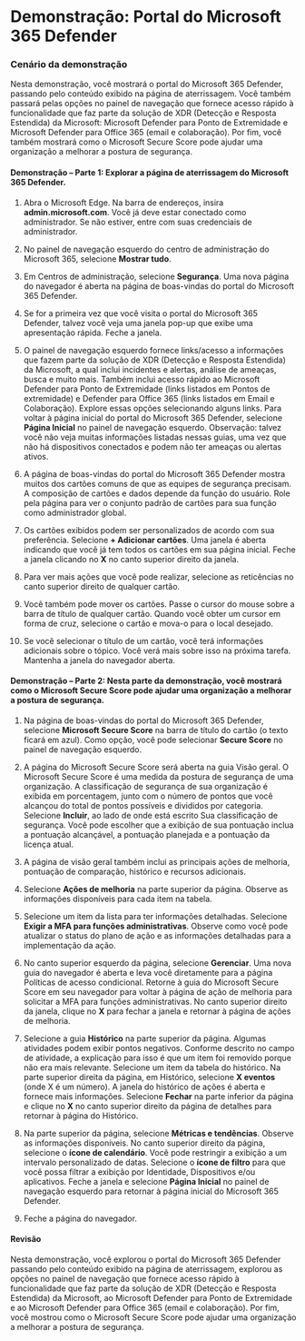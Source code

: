 ﻿---
Demo:
    title: 'Portal do Microsoft 365 Defender'
    module: 'Módulo 3 – Lição 5: Descrever os recursos das soluções de segurança da Microsoft: Descrever os recursos de gerenciamento de segurança do Microsoft 365'
---


# Demonstração: Portal do Microsoft 365 Defender

### Cenário da demonstração
Nesta demonstração, você mostrará o portal do Microsoft 365 Defender, passando pelo conteúdo exibido na página de aterrissagem. Você também passará pelas opções no painel de navegação que fornece acesso rápido à funcionalidade que faz parte da solução de XDR (Detecção e Resposta Estendida) da Microsoft: Microsoft Defender para Ponto de Extremidade e Microsoft Defender para Office 365 (email e colaboração).  Por fim, você também mostrará como o Microsoft Secure Score pode ajudar uma organização a melhorar a postura de segurança.

#### Demonstração – Parte 1:  Explorar a página de aterrissagem do Microsoft 365 Defender.

1. Abra o Microsoft Edge. Na barra de endereços, insira **admin.microsoft.com**.  Você já deve estar conectado como administrador.  Se não estiver, entre com suas credenciais de administrador.

1. No painel de navegação esquerdo do centro de administração do Microsoft 365, selecione **Mostrar tudo**.

1. Em Centros de administração, selecione **Segurança**.  Uma nova página do navegador é aberta na página de boas-vindas do portal do Microsoft 365 Defender.  

1. Se for a primeira vez que você visita o portal do Microsoft 365 Defender, talvez você veja uma janela pop-up que exibe uma apresentação rápida.  Feche a janela.

1. O painel de navegação esquerdo fornece links/acesso a informações que fazem parte da solução de XDR (Detecção e Resposta Estendida) da Microsoft, a qual inclui incidentes e alertas, análise de ameaças, busca e muito mais.  Também inclui acesso rápido ao Microsoft Defender para Ponto de Extremidade (links listados em Pontos de extremidade) e Defender para Office 365 (links listados em Email e Colaboração).  Explore essas opções selecionando alguns links.  Para voltar à página inicial do portal do Microsoft 365 Defender, selecione **Página Inicial** no painel de navegação esquerdo.  Observação: talvez você não veja muitas informações listadas nessas guias, uma vez que não há dispositivos conectados e podem não ter ameaças ou alertas ativos.

1. A página de boas-vindas do portal do Microsoft 365 Defender mostra muitos dos cartões comuns de que as equipes de segurança precisam. A composição de cartões e dados depende da função do usuário. Role pela página para ver o conjunto padrão de cartões para sua função como administrador global.

1. Os cartões exibidos podem ser personalizados de acordo com sua preferência.  Selecione **+ Adicionar cartões**. Uma janela é aberta indicando que você já tem todos os cartões em sua página inicial.  Feche a janela clicando no **X** no canto superior direito da janela.

1. Para ver mais ações que você pode realizar, selecione as reticências no canto superior direito de qualquer cartão.  

1. Você também pode mover os cartões. Passe o cursor do mouse sobre a barra de título de qualquer cartão. Quando você obter um cursor em forma de cruz, selecione o cartão e mova-o para o local desejado.

1. Se você selecionar o título de um cartão, você terá informações adicionais sobre o tópico. Você verá mais sobre isso na próxima tarefa.  Mantenha a janela do navegador aberta.

#### Demonstração – Parte 2: Nesta parte da demonstração, você mostrará como o Microsoft Secure Score pode ajudar uma organização a melhorar a postura de segurança.

1. Na página de boas-vindas do portal do Microsoft 365 Defender, selecione **Microsoft Secure Score** na barra de título do cartão (o texto ficará em azul).  Como opção, você pode selecionar **Secure Score** no painel de navegação esquerdo.

1. A página do Microsoft Secure Score será aberta na guia Visão geral.  O Microsoft Secure Score é uma medida da postura de segurança de uma organização. A classificação de segurança de sua organização é exibida em porcentagem, junto com o número de pontos que você alcançou do total de pontos possíveis e divididos por categoria. Selecione **Incluir**, ao lado de onde está escrito Sua classificação de segurança. Você pode escolher que a exibição de sua pontuação inclua a pontuação alcançável, a pontuação planejada e a pontuação da licença atual.

1. A página de visão geral também inclui as principais ações de melhoria, pontuação de comparação, histórico e recursos adicionais.

1. Selecione **Ações de melhoria** na parte superior da página.  Observe as informações disponíveis para cada item na tabela.  

1. Selecione um item da lista para ter informações detalhadas.  Selecione **Exigir a MFA para funções administrativas**.  Observe como você pode atualizar o status do plano de ação e as informações detalhadas para a implementação da ação.

1. No canto superior esquerdo da página, selecione **Gerenciar**.  Uma nova guia do navegador é aberta e leva você diretamente para a página Políticas de acesso condicional.  Retorne à guia do Microsoft Secure Score em seu navegador para voltar à página de ação de melhoria para solicitar a MFA para funções administrativas. No canto superior direito da janela, clique no **X** para fechar a janela e retornar à página de ações de melhoria.

1. Selecione a guia **Histórico** na parte superior da página.  Algumas atividades podem exibir pontos negativos.  Conforme descrito no campo de atividade, a explicação para isso é que um item foi removido porque não era mais relevante.  Selecione um item da tabela do histórico.  Na parte superior direita da página, em Histórico, selecione **X eventos** (onde X é um número).  A janela do histórico de ações é aberta e fornece mais informações.  Selecione **Fechar** na parte inferior da página e clique no **X** no canto superior direito da página de detalhes para retornar à página do Histórico.

1. Na parte superior da página, selecione **Métricas e tendências**.  Observe as informações disponíveis.  No canto superior direito da página, selecione o **ícone de calendário**.  Você pode restringir a exibição a um intervalo personalizado de datas.  Selecione o **ícone de filtro** para que você possa filtrar a exibição por Identidade, Dispositivos e/ou aplicativos.  Feche a janela e selecione **Página Inicial** no painel de navegação esquerdo para retornar à página inicial do Microsoft 365 Defender.

1. Feche a página do navegador.

#### Revisão

Nesta demonstração, você explorou o portal do Microsoft 365 Defender passando pelo conteúdo exibido na página de aterrissagem, explorou as opções no painel de navegação que fornece acesso rápido à funcionalidade que faz parte da solução de XDR (Detecção e Resposta Estendida) da Microsoft, ao Microsoft Defender para Ponto de Extremidade e ao Microsoft Defender para Office 365 (email e colaboração).  Por fim, você mostrou como o Microsoft Secure Score pode ajudar uma organização a melhorar a postura de segurança.

